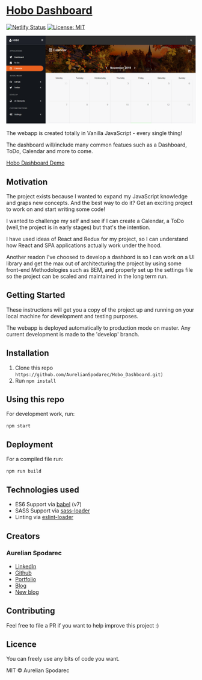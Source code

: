 # [Hobo Dashboard](https://hobo-dashboard.netlify.com/#calendar)

[![Netlify Status](https://api.netlify.com/api/v1/badges/9e7ff6c1-6de5-4714-99ff-419a3fca56fe/deploy-status)](https://app.netlify.com/sites/hobo-dashboard/deploys) [![License: MIT](https://img.shields.io/badge/License-MIT-yellow.svg)](https://opensource.org/licenses/MIT)

![Product Teaser](./src/assets/github/hobo-dashboard-image.png)

The webapp is created totally in Vanilla JavaScript - every single thing! 

The dashboard will/include many common featues such as a Dashboard, ToDo, Calendar and more to come.
 
[Hobo Dashboard Demo](https://hobo-dashboard.netlify.com/#calendar)

## Motivation

The project exists because I wanted to expand my JavaScript knowledge and graps new concepts. And the best way to do it? Get an exciting project to work on and start writing some code!

I wanted to challenge my self and see if I can create a Calendar, a ToDo (well,the project is in early stages) but that's the intention.

I have used ideas of React and Redux for my project, so I can understand how React and SPA applications actually work under the hood. 

Another readon I've choosed to develop a dashbord is so I can work on a UI library and get the max out of architecturing the project by using some front-end Methodologies such as BEM, and properly set up the settings file so the project can be scaled and maintained in the long term run.

## Getting Started

These instructions will get you a copy of the project up and running on your local machine for development and testing purposes.

The webapp is deployed automatically to production mode on master. Any current development is made to the 'develop' branch.

## Installation

1. Clone this repo `https://github.com/AurelianSpodarec/Hobo_Dashboard.git)`
2. Run `npm install`

## Using this repo

For development work, run:

`npm start`

## Deployment

For a compiled file run:

`npm run build`

## Technologies used

* ES6 Support via [babel](https://babeljs.io/) (v7)
* SASS Support via [sass-loader](https://github.com/jtangelder/sass-loader)
* Linting via [eslint-loader](https://github.com/MoOx/eslint-loader)

## Creators

### Aurelian Spodarec
- [LinkedIn](https://www.linkedin.com/in/aurelianspodarec/)
- [Github](https://github.com/AurelianSpodarec)
- [Portfolio](http://aurelianspodarec.co.uk/)
- [Blog](http://lovetocode.com/)
- [New blog](https://creativeprogrammer.io/)

## Contributing

Feel free to file a PR if you want to help improve this project :)

## Licence

You can freely use any bits of code you want.

MIT © Aurelian Spodarec